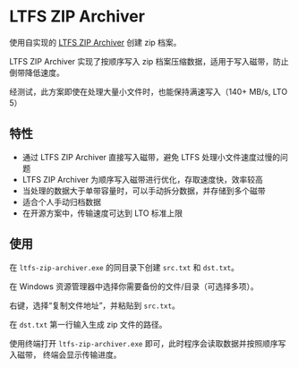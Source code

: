 # LTFS ZIP Archiver

使用自实现的 [LTFS ZIP Archiver](https://github.com/ERR0RPR0MPT/Tape/blob/main/ltfs-zip-archiver) 创建 zip 档案。

LTFS ZIP Archiver 实现了按顺序写入 zip 档案压缩数据，适用于写入磁带，防止倒带降低速度。

经测试，此方案即使在处理大量小文件时，也能保持满速写入（140+ MB/s, LTO 5）

## 特性

- 通过 LTFS ZIP Archiver 直接写入磁带，避免 LTFS 处理小文件速度过慢的问题
- LTFS ZIP Archiver 为顺序写入磁带进行优化，存取速度快，效率较高
- 当处理的数据大于单带容量时，可以手动拆分数据，并存储到多个磁带
- 适合个人手动归档数据
- 在开源方案中，传输速度可达到 LTO 标准上限

## 使用

在 `ltfs-zip-archiver.exe` 的同目录下创建 `src.txt` 和 `dst.txt`。

在 Windows 资源管理器中选择你需要备份的文件/目录（可选择多项）。

右键，选择“复制文件地址”，并粘贴到 `src.txt`。

在 `dst.txt` 第一行输入生成 zip 文件的路径。

使用终端打开 `ltfs-zip-archiver.exe` 即可，此时程序会读取数据并按照顺序写入磁带，
终端会显示传输进度。
